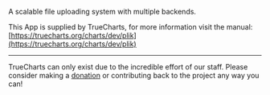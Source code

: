 A scalable file uploading system with multiple backends.

This App is supplied by TrueCharts, for more information visit the manual: [https://truecharts.org/charts/dev/plik](https://truecharts.org/charts/dev/plik)

---

TrueCharts can only exist due to the incredible effort of our staff.
Please consider making a [donation](https://truecharts.org/sponsor) or contributing back to the project any way you can!

